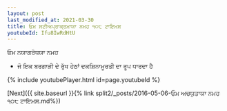 ```yaml
---
layout: post
last_modified_at: 2021-03-30
title: ਓਮ ਸਟੀਅਪ੍ਰਾਕ੍ਰਮਾਯਾ ਨਮਹ ੧੦੮ ਟਾਇਮਸ
youtubeId: Ifu8IwRdHtU
---
```

 
 
 ਓਮ ਨਯਾਗਰੋਧਯਾ ਨਮਹ  
 
 -  ਜੋ ਇਕ ਬਰਗਾੜੀ ਦੇ ਰੁੱਖ ਹੇਠਾਂ ਦਕਸ਼ਿਨਾਮੂਰਤੀ ਦਾ ਰੂਪ ਧਾਰਦਾ ਹੈ 
 
  
 
  
 
 
 
 
 
 


{% include youtubePlayer.html id=page.youtubeId %}
 
[Next]({{ site.baseurl }}{% link  split2/_posts/2016-05-06-ਓਮ ਅਚਯੁਤਾਯਾ ਨਮਹ ੧੦੮ ਟਾਇਮਸ.md%})
 
